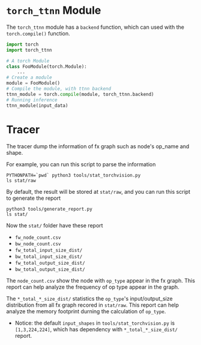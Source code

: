 # `torch_ttnn` Module

The `torch_ttnn` module has a `backend` function, which can used with the `torch.compile()` function.

```python
import torch
import torch_ttnn

# A torch Module
class FooModule(torch.Module):
    ...
# Create a module
module = FooModule()
# Compile the module, with ttnn backend
ttnn_module = torch.compile(module, torch_ttnn.backend)
# Running inference
ttnn_module(input_data)
```



# Tracer
The tracer dump the information of fx graph such as node's op_name and shape.

For example, you can run this script to parse the information
```
PYTHONPATH=`pwd` python3 tools/stat_torchvision.py
ls stat/raw
```

By default, the result will be stored at `stat/raw`, and you can run this script to generate the report
```
python3 tools/generate_report.py
ls stat/
```
Now the `stat/` folder have these report
 - `fw_node_count.csv`
 - `bw_node_count.csv`
 - `fw_total_input_size_dist/`
 - `bw_total_input_size_dist/`
 - `fw_total_output_size_dist/`
 - `bw_total_output_size_dist/`

The `node_count.csv` show the node with `op_type` appear in the fx graph. This report can help analyze the frequency of op type appear in the graph.

The `*_total_*_size_dist/` statistics the `op_type`'s input/output_size distribution from all fx graph recored in `stat/raw`. This report can help analyze the memory footprint durning the calculation of `op_type`.

 - Notice: the default `input_shapes` in `tools/stat_torchvision.py` is `[1,3,224,224]`, which has dependency with `*_total_*_size_dist/` report.